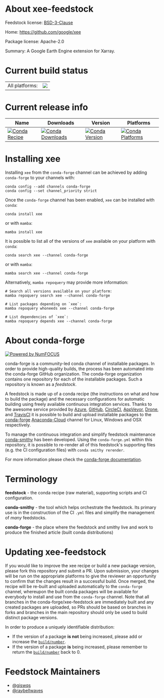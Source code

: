 About xee-feedstock
===================

Feedstock license: [BSD-3-Clause](https://github.com/conda-forge/xee-feedstock/blob/main/LICENSE.txt)

Home: https://github.com/google/xee

Package license: Apache-2.0

Summary: A Google Earth Engine extension for Xarray.

Current build status
====================


<table><tr><td>All platforms:</td>
    <td>
      <a href="https://dev.azure.com/conda-forge/feedstock-builds/_build/latest?definitionId=20481&branchName=main">
        <img src="https://dev.azure.com/conda-forge/feedstock-builds/_apis/build/status/xee-feedstock?branchName=main">
      </a>
    </td>
  </tr>
</table>

Current release info
====================

| Name | Downloads | Version | Platforms |
| --- | --- | --- | --- |
| [![Conda Recipe](https://img.shields.io/badge/recipe-xee-green.svg)](https://anaconda.org/conda-forge/xee) | [![Conda Downloads](https://img.shields.io/conda/dn/conda-forge/xee.svg)](https://anaconda.org/conda-forge/xee) | [![Conda Version](https://img.shields.io/conda/vn/conda-forge/xee.svg)](https://anaconda.org/conda-forge/xee) | [![Conda Platforms](https://img.shields.io/conda/pn/conda-forge/xee.svg)](https://anaconda.org/conda-forge/xee) |

Installing xee
==============

Installing `xee` from the `conda-forge` channel can be achieved by adding `conda-forge` to your channels with:

```
conda config --add channels conda-forge
conda config --set channel_priority strict
```

Once the `conda-forge` channel has been enabled, `xee` can be installed with `conda`:

```
conda install xee
```

or with `mamba`:

```
mamba install xee
```

It is possible to list all of the versions of `xee` available on your platform with `conda`:

```
conda search xee --channel conda-forge
```

or with `mamba`:

```
mamba search xee --channel conda-forge
```

Alternatively, `mamba repoquery` may provide more information:

```
# Search all versions available on your platform:
mamba repoquery search xee --channel conda-forge

# List packages depending on `xee`:
mamba repoquery whoneeds xee --channel conda-forge

# List dependencies of `xee`:
mamba repoquery depends xee --channel conda-forge
```


About conda-forge
=================

[![Powered by
NumFOCUS](https://img.shields.io/badge/powered%20by-NumFOCUS-orange.svg?style=flat&colorA=E1523D&colorB=007D8A)](https://numfocus.org)

conda-forge is a community-led conda channel of installable packages.
In order to provide high-quality builds, the process has been automated into the
conda-forge GitHub organization. The conda-forge organization contains one repository
for each of the installable packages. Such a repository is known as a *feedstock*.

A feedstock is made up of a conda recipe (the instructions on what and how to build
the package) and the necessary configurations for automatic building using freely
available continuous integration services. Thanks to the awesome service provided by
[Azure](https://azure.microsoft.com/en-us/services/devops/), [GitHub](https://github.com/),
[CircleCI](https://circleci.com/), [AppVeyor](https://www.appveyor.com/),
[Drone](https://cloud.drone.io/welcome), and [TravisCI](https://travis-ci.com/)
it is possible to build and upload installable packages to the
[conda-forge](https://anaconda.org/conda-forge) [Anaconda-Cloud](https://anaconda.org/)
channel for Linux, Windows and OSX respectively.

To manage the continuous integration and simplify feedstock maintenance
[conda-smithy](https://github.com/conda-forge/conda-smithy) has been developed.
Using the ``conda-forge.yml`` within this repository, it is possible to re-render all of
this feedstock's supporting files (e.g. the CI configuration files) with ``conda smithy rerender``.

For more information please check the [conda-forge documentation](https://conda-forge.org/docs/).

Terminology
===========

**feedstock** - the conda recipe (raw material), supporting scripts and CI configuration.

**conda-smithy** - the tool which helps orchestrate the feedstock.
                   Its primary use is in the construction of the CI ``.yml`` files
                   and simplify the management of *many* feedstocks.

**conda-forge** - the place where the feedstock and smithy live and work to
                  produce the finished article (built conda distributions)


Updating xee-feedstock
======================

If you would like to improve the xee recipe or build a new
package version, please fork this repository and submit a PR. Upon submission,
your changes will be run on the appropriate platforms to give the reviewer an
opportunity to confirm that the changes result in a successful build. Once
merged, the recipe will be re-built and uploaded automatically to the
`conda-forge` channel, whereupon the built conda packages will be available for
everybody to install and use from the `conda-forge` channel.
Note that all branches in the conda-forge/xee-feedstock are
immediately built and any created packages are uploaded, so PRs should be based
on branches in forks and branches in the main repository should only be used to
build distinct package versions.

In order to produce a uniquely identifiable distribution:
 * If the version of a package **is not** being increased, please add or increase
   the [``build/number``](https://docs.conda.io/projects/conda-build/en/latest/resources/define-metadata.html#build-number-and-string).
 * If the version of a package **is** being increased, please remember to return
   the [``build/number``](https://docs.conda.io/projects/conda-build/en/latest/resources/define-metadata.html#build-number-and-string)
   back to 0.

Feedstock Maintainers
=====================

* [@giswqs](https://github.com/giswqs/)
* [@raybellwaves](https://github.com/raybellwaves/)

